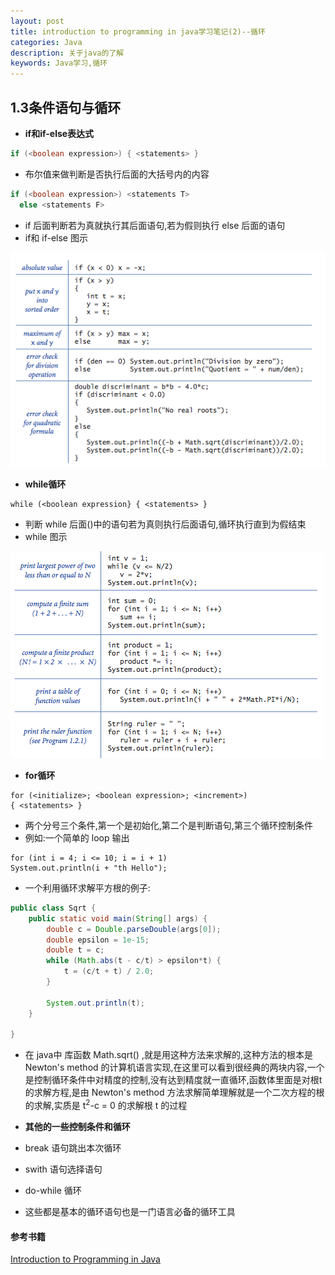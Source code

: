 ```yaml
---
layout: post
title: introduction to programming in java学习笔记(2)--循环
categories: Java
description: 关于java的了解
keywords: Java学习,循环
---
```


## 1.3条件语句与循环

* **if和if-else表达式**

```java
if (<boolean expression>) { <statements> }
```

* 布尔值来做判断是否执行后面的大括号内的内容

```java
if (<boolean expression>) <statements T>
  else <statements F>
```

* if 后面判断若为真就执行其后面语句,若为假则执行 else 后面的语句
* if和 if-else 图示

![if and if-else](/images/posts/java/if-else.png)

* **while循环**

```
while (<boolean expression} { <statements> }
```
* 判断 while 后面()中的语句若为真则执行后面语句,循环执行直到为假结束
* while 图示

![while](/images/posts/java/for-while.png)

* **for循环**

```
for (<initialize>; <boolean expression>; <increment>)
{ <statements> }
```
* 两个分号三个条件,第一个是初始化,第二个是判断语句,第三个循环控制条件
* 例如:一个简单的 loop 输出

```
for (int i = 4; i <= 10; i = i + 1)
System.out.println(i + "th Hello");
```

* 一个利用循环求解平方根的例子:

```java
public class Sqrt {
    public static void main(String[] args) {
        double c = Double.parseDouble(args[0]);
        double epsilon = 1e-15;
        double t = c;
        while (Math.abs(t - c/t) > epsilon*t) {
            t = (c/t + t) / 2.0;
        }

        System.out.println(t);
    }

}
```

* 在 java中 库函数 Math.sqrt() ,就是用这种方法来求解的,这种方法的根本是 Newton's method 的计算机语言实现,在这里可以看到很经典的两块内容,一个是控制循环条件中对精度的控制,没有达到精度就一直循环,函数体里面是对根t的求解方程,是由 Newton's method 方法求解简单理解就是一个二次方程的根的求解,实质是 t<sup>2</sup>-c = 0 的求解根 t 的过程

* **其他的一些控制条件和循环**
* break 语句跳出本次循环
* swith 语句选择语句
* do-while 循环
* 这些都是基本的循环语句也是一门语言必备的循环工具

#### 参考书籍
[Introduction to Programming in Java](http://introcs.cs.princeton.edu/java/home/)